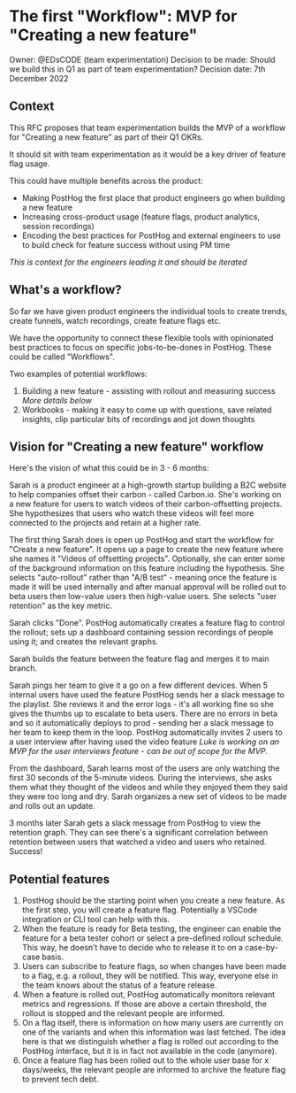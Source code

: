 # The first "Workflow": MVP for "Creating a new feature"

Owner: @EDsCODE (team experimentation)
Decision to be made: Should we build this in Q1 as part of team experimentation?
Decision date: 7th December 2022

## Context

This RFC proposes that team experimentation builds the MVP of a workflow for "Creating a new feature" as part of their Q1 OKRs.

It should sit with team experimentation as it would be a key driver of feature flag usage.

This could have multiple benefits across the product:

- Making PostHog the first place that product engineers go when building a new feature
- Increasing cross-product usage (feature flags, product analytics, session recordings)
- Encoding the best practices for PostHog and external engineers to use to build check for feature success without using PM time

*This is context for the engineers leading it and should be iterated*

## What's a workflow?

So far we have given product engineers the individual tools to create trends, create funnels, watch recordings, create feature flags etc.

We have the opportunity to connect these flexible tools with opinionated best practices to focus on specific jobs-to-be-dones in PostHog. These could be called "Workflows".

Two examples of potential workflows:

1. Building a new feature - assisting with rollout and measuring success *More details below*
2. Workbooks - making it easy to come up with questions, save related insights, clip particular bits of recordings and jot down thoughts

## Vision for "Creating a new feature" workflow

Here's the vision of what this could be in 3 - 6 months:

Sarah is a product engineer at a high-growth startup building a B2C website to help companies offset their carbon - called Carbon.io. She's working on a new feature for users to watch videos of their carbon-offsetting projects. She hypothesizes that users who watch these videos will feel more connected to the projects and retain at a higher rate.

The first thing Sarah does is open up PostHog and start the workflow for "Create a new feature". It opens up a page to create the new feature where she names it "Videos of offsetting projects". Optionally, she can enter some of the background information on this feature including the hypothesis. She selects "auto-rollout" rather than "A/B test" - meaning once the feature is made it will be used internally and after manual approval will be rolled out to beta users then low-value users then high-value users. She selects "user retention" as the key metric.

Sarah clicks "Done". PostHog automatically creates a feature flag to control the rollout; sets up a dashboard containing session recordings of people using it; and creates the relevant graphs.

Sarah builds the feature between the feature flag and merges it to main branch.

Sarah pings her team to give it a go on a few different devices. When 5 internal users have used the feature PostHog sends her a slack message to the playlist. She reviews it and the error logs - it's all working fine so she gives the thumbs up to escalate to beta users. There are no errors in beta and so it automatically deploys to prod - sending her a slack message to her team to keep them in the loop. PostHog automatically invites 2 users to a user interview after having used the video feature *Luke is working on an MVP for the user interviews feature - can be out of scope for the MVP*.

From the dashboard, Sarah learns most of the users are only watching the first 30 seconds of the 5-minute videos. During the interviews, she asks them what they thought of the videos and while they enjoyed them they said they were too long and dry. Sarah organizes a new set of videos to be made and rolls out an update.

3 months later Sarah gets a slack message from PostHog to view the retention graph. They can see there's a significant correlation between retention between users that watched a video and users who retained. Success!

## Potential features

1. PostHog should be the starting point when you create a new feature. As the first step, you will create a feature flag. Potentially a VSCode integration or CLI tool can help with this.
2. When the feature is ready for Beta testing, the engineer can enable the feature for a beta tester cohort or select a pre-defined rollout schedule. This way, he doesn’t have to decide who to release it to on a case-by-case basis.
3. Users can subscribe to feature flags, so when changes have been made to a flag, e.g. a rollout, they will be notified. This way, everyone else in the team knows about the status of a feature release.
4. When a feature is rolled out, PostHog automatically monitors relevant metrics and regressions. If those are above a certain threshold, the rollout is stopped and the relevant people are informed.
5. On a flag itself, there is information on how many users are currently on one of the variants and when this information was last fetched. The idea here is that we distinguish whether a flag is rolled out according to the PostHog interface, but it is in fact not available in the code (anymore).
6. Once a feature flag has been rolled out to the whole user base for x days/weeks, the relevant people are informed to archive the feature flag to prevent tech debt.
